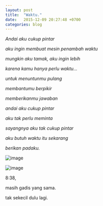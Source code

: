 ```yaml
---
layout: post
title:  "Waktu."
date:   2015-12-09 20:27:48 +0700
categories: blog
---
```

*Andai aku cukup pintar*

*aku ingin membuat mesin penambah waktu*

*mungkin aku tamak, aku ingin lebih*

*karena kamu hanya perlu waktu…*

*untuk menuntunmu pulang*

*membantumu berpikir*

*memberikanmu jawaban*

*andai aku cukup pintar*

*aku tak perlu meminta*

*sayangnya aku tak cukup pintar*

*aku butuh waktu itu sekarang*

*berikan padaku.*

![image]({{site.baseurl}}/assets/img/wpid-2015-12-09-08.30.36-1.jpeg)

![image]({{site.baseurl}}/assets/img/wpid-1449451759826.jpg)

8:38,

masih gadis yang sama.

tak sekecil dulu lagi.

